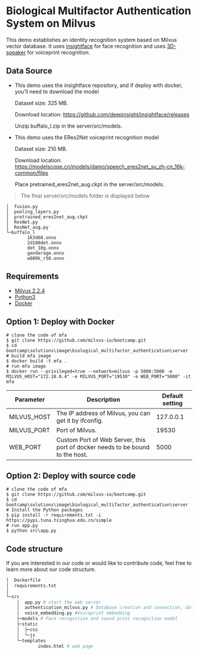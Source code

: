 # Biological Multifactor Authentication System on Milvus

This demo establishes an identity recognition system based on Milvus vector database. It uses [insightface](https://insightface.ai/) for face recognition and uses [3D-speaker](https://github.com/alibaba-damo-academy/3D-speaker) for voiceprint recognition.


## Data Source

- This demo uses the insightface repository, and if deploy with docker, you'll need to download the model

    Dataset size: 325 MB.

    Download location: https://github.com/deepinsight/insightface/releases

    Unzip buffalo_l.zip in the server/src/models.

- This demo uses the ERes2Net voiceprint recognition model

    Dataset size: 210 MB.
    
    Download location: https://modelscope.cn/models/damo/speech_eres2net_sv_zh-cn_16k-common/files 

    Place pretrained_eres2net_aug.ckpt in the server/src/models.

> The final server/src/models folder is displayed below

```
│  fusion.py
│  pooling_layers.py
│  pretrained_eres2net_aug.ckpt
│  ResNet.py
│  ResNet_aug.py
└─buffalo_l
        1k3d68.onnx
        2d106det.onnx
        det_10g.onnx
        genderage.onnx
        w600k_r50.onnx
```

## Requirements

- [Milvus 2.2.4](https://github.com/milvus-io/milvus/releases/tag/v2.2.4)
- [Python3](https://www.python.org/downloads/)
- [Docker](https://docs.docker.com/engine/install/)

## Option 1: Deploy with Docker

```
# clone the code of mfa
$ git clone https://github.com/milvus-io/bootcamp.git
$ cd bootcamp\solutions\image\biological_multifactor_authentication\server
# build mfa image
$ docker build -t mfa .
# run mfa image
$ docker run --privileged=true --network=milvus -p 5000:5000 -e MILVUS_HOST="172.18.0.4" -e MILVUS_PORT="19530" -e WEB_PORT="5000" -it mfa
```

| **Parameter**    | **Description**                                       | **Default setting** |
| ---------------- | ----------------------------------------------------- | ------------------- |
| MILVUS_HOST      | The IP address of Milvus, you can get it by ifconfig. | 127.0.0.1           |
| MILVUS_PORT      | Port of Milvus.                                       | 19530               |
| WEB_PORT    | Custom Port of Web Server, this port of docker needs to be bound to the host.      | 5000   |

## Option 2: Deploy with source code

```
# clone the code of mfa
$ git clone https://github.com/milvus-io/bootcamp.git
$ cd bootcamp\solutions\image\biological_multifactor_authentication\server
# Install the Python packages
$ pip install -r requirements.txt -i https://pypi.tuna.tsinghua.edu.cn/simple
# run app.py
$ python src\app.py
```
## Code structure

If you are interested in our code or would like to contribute code, feel free to learn more about our code structure.

```bash
│  Dockerfile
│  requirements.txt
│  
└─src
    │  app.py # start the web server
    │  authentication_milvus.py # Database creation and connection, data insertion and query
    │  voice_embedding.py #Voiceprint embedding
    ├─models # Face recognition and sound print recognition model
    ├─static
    │  ├─css
    │  └─js
    └─templates
            index.html # web page
```

